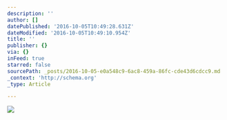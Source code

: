 ```yaml
---
description: ''
author: []
datePublished: '2016-10-05T10:49:28.631Z'
dateModified: '2016-10-05T10:49:10.954Z'
title: ''
publisher: {}
via: {}
inFeed: true
starred: false
sourcePath: _posts/2016-10-05-e0a548c9-6ac8-459a-86fc-cde43d6cdcc9.md
_context: 'http://schema.org'
_type: Article

---
```

![](https://the-grid-user-content.s3-us-west-2.amazonaws.com/7c4a6a92-2a01-4cb3-879c-020b26672569.png)